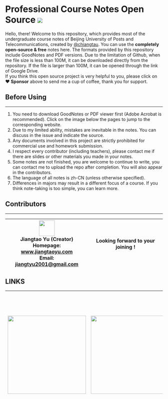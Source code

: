 # **Professional Course Notes Open Source**  [![](https://img.shields.io/badge/license-MIT-brightgreen)](https://github.com/chiangtau/Professional-Course-Notes-Open-Source-BUPT/blob/main/LICENSE) 

Hello, there! Welcome to this repository, which provides most of the undergraduate course notes of Beijing University of Posts and Telecommunications, created by [@chiangtau](https://github.com/chiangtau). You can use the **completely open-source & free** notes here. The formats provided by this repository include GoodNotes and PDF versions. Due to the limitation of Github, when the file size is less than 100M, it can be downloaded directly from the repository. If the file is larger than 100M, it can be opened through the link of Google Drive.   
If you think this open source project is very helpful to you, please click on **:heart: Sponsor** above to send me a cup of coffee, thank you for support.

## **Before Using**
-------------
1. You need to download GoodNotes or PDF viewer first (Adobe Acrobat is recommended). Click on the image below the pages to jump to the corresponding website.
2. Due to my limited ability, mistakes are inevitable in the notes. You can discuss in the issue and indicate the source.
3. Any documents involved in this project are strictly prohibited for commercial use and homework submission.
4. I respect every contributor (including teachers), please contact me if there are slides or other materials you made in your notes.
5. Some notes are not finished, you are welcome to continue to write, you can contact me to upload the repo after completion. You will also appear in the contributors.
6. The language of all notes is zh-CN (unless otherwise specified).
7. Differences in majors may result in a different focus of a course. If you think note-taking is too simple, you can learn more.


## **Contributors**
-------------
| <center> <a href="https://www.jiangtaoyu.com/" target="_blank"><img src="https://s1.ax1x.com/2022/09/02/vIGCZt.jpg" width="50px"></a> <br> Jiangtao Yu (Creator) <br> Homepage: www.jiangtaoyu.com <br> Email: jiangtyu2001@gmail.com| Looking forward to your joining !|
| ----- | :----: |



## **LINKS**
| <center> <a href="https://www.goodnotes.com/" target="_blank"><img src="https://uploads-ssl.webflow.com/622072bb155784c16fe8ef39/623e91bfd599265ea93c8e67_goodnoteslogo_2.png" width="250px"></a> | <center> <a href="https://www.adobe.com/hk_zh/" target="_blank"><img src="https://s1.ax1x.com/2022/09/02/vI1ERJ.png" width="250px"></a> | <center> <a href="https://www.google.com/drive/" target="_blank"><img src="https://s1.ax1x.com/2022/09/02/vI8srn.jpg" width="400px"></a> | <center> <a href="https://www.bupt.edu.cn/" target="_blank"><img src="https://www.bupt.edu.cn/__local/C/8E/F7/EE902059AE32E0E6325EFEE8F46_B2D41D06_CD58.png" width="300px"></a> ||
| ---- | ---- | ---- | ---- | ---- |
